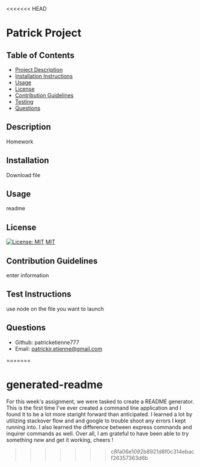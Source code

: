 <<<<<<< HEAD
# Patrick Project
  
  ## Table of Contents
  - [Project Description](#description)
  - [Installation Instructions](#installation)
  - [Usage](#usage)
  - [License](#license)
  - [Contribution Guidelines](#contributing)
  - [Testing](#tests)
  - [Questions](#questions)
  
  ## Description
  Homework
  
  ## Installation
  Download file
  
  ## Usage
  readme
  
  ## License 
  [![License: MIT](https://img.shields.io/badge/License-MIT-yellow.svg)](https://opensource.org/licenses/MIT) [MIT](https://opensource.org/licenses/MIT)
  
  ## Contribution Guidelines
  enter information
  
  ## Test Instructions
  use node on the file you want to launch
  
  ## Questions
  - Github: patricketienne777
  - Email: patrickjr.etienne@gmail.com
    
=======
# generated-readme

For this week's assignment, we were tasked to create a README generator. This is the first time I've ever created a command line application and I found it to be a lot more staright forward than anticipated. I learned a lot by utilizing stackover flow and and google to trouble shoot any errors I kept running into. I also learned the difference between express commands and inquirer commands as well. Over all, I am grateful to have been able to try something new and get it working, cheers !
>>>>>>> c8fa06e1092b8921d8f0c314ebacf26357363d6b
